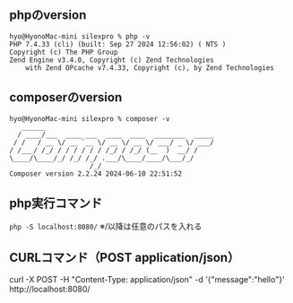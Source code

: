 ## phpのversion
```
hyo@HyonoMac-mini silexpro % php -v
PHP 7.4.33 (cli) (built: Sep 27 2024 12:56:02) ( NTS )
Copyright (c) The PHP Group
Zend Engine v3.4.0, Copyright (c) Zend Technologies
    with Zend OPcache v7.4.33, Copyright (c), by Zend Technologies

```

## composerのversion
```
hyo@HyonoMac-mini silexpro % composer -v
   ______
  / ____/___  ____ ___  ____  ____  ________  _____
 / /   / __ \/ __ `__ \/ __ \/ __ \/ ___/ _ \/ ___/
/ /___/ /_/ / / / / / / /_/ / /_/ (__  )  __/ /
\____/\____/_/ /_/ /_/ .___/\____/____/\___/_/
                    /_/
Composer version 2.2.24 2024-06-10 22:51:52

```

## php実行コマンド
`php -S localhost:8080/`
※/以降は任意のパスを入れる

## CURLコマンド（POST application/json）
curl -X POST -H "Content-Type: application/json" -d '{"message":"hello"}' http://localhost:8080/
